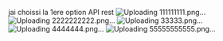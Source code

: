 jai choissi la 1ere option
API rest
![Uploading 111111111.png…]()
![Uploading 2222222222.png…]()
![Uploading 33333.png…]()
![Uploading 4444444.png…]()
![Uploading 55555555555.png…]()
